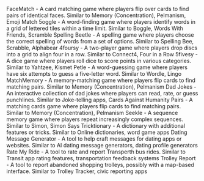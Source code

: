 FaceMatch - A card matching game where players flip over cards to find pairs of identical faces.	Similar to Memory (Concentration), Pelmanism, Emoji Match
5oggle - A word-finding game where players identify words in a grid of lettered tiles within a time limit.	Similar to Boggle, Words With Friends, Scramble
Spelling Beetle - A spelling game where players choose the correct spelling of words from a set of options.	Similar to Spelling Bee, Scrabble, Alphabear
4foursy - A two-player game where players drop discs into a grid to align four in a row.	Similar to Connect4, Four in a Row
5fivesy - A dice game where players roll dice to score points in various categories.	Similar to Yahtzee, Kismet
Petle - A word-guessing game where players have six attempts to guess a five-letter word.	Similar to Wordle, Lingo
MatchMemory - A memory-matching game where players flip cards to find matching pairs.	Similar to Memory (Concentration), Pelmanism
Dad Jokes - An interactive collection of dad jokes where players can read, rate, or guess punchlines.	Similar to Joke-telling apps, Cards Against Humanity
Pairs - A matching cards game where players flip cards to find matching pairs.	Similar to Memory (Concentration), Pelmanism
Seekle - A sequence memory game where players repeat increasingly complex sequences.	Similar to Simon, Simon Says
Tricktionary - A dictionary with additional features or tricks.	Similar to Online dictionaries, word game apps
Dating Message Generator - A tool to help craft messages for dating apps or websites.	Similar to AI dating message generators, dating profile generators
Rate My Ride - A tool to rate and report Transperth bus rides.	Similar to Transit app rating features, transportation feedback systems
Trolley Report - A tool to report abandoned shopping trolleys, possibly with a map-based interface.	Similar to Trolley Tracker, civic reporting apps
